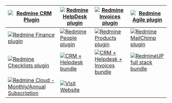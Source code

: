 | [![Redmine CRM Plugin](https://secure.avangate.com/images/merchant/ef452c63f81d0105dd4486f775adec81/products/1_Box_CRM_1.png)](https://secure.avangate.com/order/product.php?PRODS=4545039&QTY=1&AFFILIATE=63933)                      | [![Redmine HelpDesk plugin](https://secure.avangate.com/images/merchant/ef452c63f81d0105dd4486f775adec81/products/1_Box_helpdesk_1.png)](https://secure.avangate.com/order/product.php?PRODS=4549016&QTY=1&AFFILIATE=63933)  | [![Redmine Invoices plugin](https://secure.avangate.com/images/merchant/ef452c63f81d0105dd4486f775adec81/products/Box_invoices1.png)](https://secure.avangate.com/order/product.php?PRODS=4550948&QTY=1&AFFILIATE=63933)     | [![Redmine Agile plugin](https://secure.avangate.com/images/merchant/ef452c63f81d0105dd4486f775adec81/products/copy_Box_agile.png)](https://secure.avangate.com/order/product.php?PRODS=4619337&QTY=1&AFFILIATE=63933)   |
|----------------------------------------------------------------------------------------------------------------------------------------------------------------------------------------------------------------------------------------|------------------------------------------------------------------------------------------------------------------------------------------------------------------------------------------------------------------------------|------------------------------------------------------------------------------------------------------------------------------------------------------------------------------------------------------------------------------|--------------------------------------------------------------------------------------------------------------------------------------------------------------------------------------------------------------------------|
| [![Redmine Finance plugin](https://secure.avangate.com/images/merchant/ef452c63f81d0105dd4486f775adec81/products/1_Box_finance.png)](https://secure.avangate.com/order/product.php?PRODS=4581548&QTY=1&AFFILIATE=63933)                | [![Redmine People plugin](https://secure.avangate.com/images/merchant/ef452c63f81d0105dd4486f775adec81/products/Box_people.png)](https://secure.avangate.com/order/product.php?PRODS=4667353&QTY=1&AFFILIATE=63933)          | [![Redmine Products plugin](https://secure.avangate.com/images/merchant/ef452c63f81d0105dd4486f775adec81/products/copy_Box_products.png)](https://secure.avangate.com/order/product.php?PRODS=4614495&QTY=1&AFFILIATE=63933) | [![Redmine MailChimp plugin](https://secure.avangate.com/images/merchant/ef452c63f81d0105dd4486f775adec81/products/mailchimp.png)](https://secure.avangate.com/order/product.php?PRODS=4637012&QTY=1&AFFILIATE=63933)    |
| [![Redmine Checklists plugin](https://secure.avangate.com/images/merchant/ef452c63f81d0105dd4486f775adec81/products/Box_checklists.png)](https://secure.avangate.com/order/product.php?PRODS=4642832&QTY=1&AFFILIATE=63933)            | [![CRM + Helpdesk bundle](https://secure.avangate.com/images/merchant/ef452c63f81d0105dd4486f775adec81/products/Box_helpdesk_bundle.png)](https://secure.avangate.com/order/product.php?PRODS=4609660&QTY=1&AFFILIATE=63933) | [![CRM + Helpdesk + Invoices bundle](https://secure.avangate.com/images/merchant/ef452c63f81d0105dd4486f775adec81/products/3_Bundle.png)](https://secure.avangate.com/order/product.php?PRODS=4609671&QTY=1&AFFILIATE=63933) | [![RedmineUP full stack bundle](https://secure.avangate.com/images/merchant/ef452c63f81d0105dd4486f775adec81/products/copy_logo.png)](https://secure.avangate.com/order/product.php?PRODS=4614499&QTY=1&AFFILIATE=63933) |
| [![Redmine Cloud - Monthly/Annual Subscription](https://secure.avangate.com/images/merchant/ef452c63f81d0105dd4486f775adec81/products/hosting.png)](https://secure.avangate.com/order/product.php?PRODS=4682493&QTY=1&AFFILIATE=63933) | [![Visit Website](https://www.redmineup.com/cms/assets/download/33292/logo_color_up.svg)](https://secure.avangate.com/affiliate.php?ACCOUNT=KIRILLBE&AFFILIATE=63933&PATH=http%3A%2F%2Fredmineup.com)                        |                                                                                                                                                                                                                              |                                                                                                                                                                                                                          |
